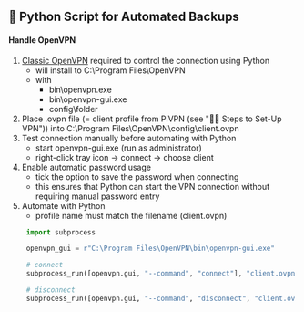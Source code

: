 ##  🐍 Python Script for Automated Backups

#### Handle OpenVPN

1. [Classic OpenVPN](https://openvpn.net/community/) required to control the connection using Python
	- will install to C:\Program Files\OpenVPN
	- with
		- bin\openvpn.exe
		- bin\openvpn-gui.exe
		- config\folder
2. Place .ovpn file (= client profile from PiVPN (see "🏃‍♀️ Steps to Set-Up VPN")) into C:\Program Files\OpenVPN\config\client.ovpn
3. Test connection manually before automating with Python
	- start openvpn-gui.exe (run as administrator)
	- right-click tray icon -> connect -> choose client
4. Enable automatic password usage
	- tick the option to save the password when connecting
	- this ensures that Python can start the VPN connection without requiring manual password entry
5. Automate with Python
	- profile name must match the filename (client.ovpn)
   ```Python
	import subprocess

	openvpn_gui = r"C:\Program Files\OpenVPN\bin\openvpn-gui.exe"

	# connect
	subprocess_run([openvpn.gui, "--command", "connect"], "client.ovpn")

	# disconnect
	subprocess_run([openvpn.gui, "--command", "disconnect", "client.ovpn"])
	```

